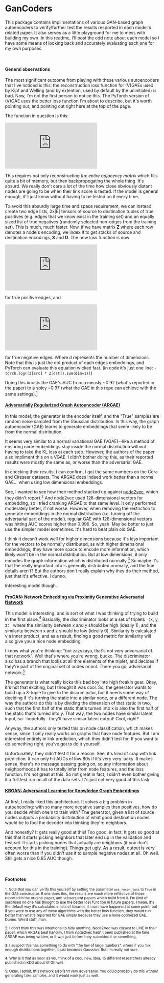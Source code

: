 # GanCoders
This package contains implimentations of various GAN-based graph autoencoders to verify/further test the results resported in each model's related paper. It also serves as a little playground for me to mess with building my own. In this readme, I'll post the odd note about each model so I have some means of looking back and accurately evaluating each one for my own purposes. 

<br/>

#### General observations
The most significant outcome from playing with these various autoencoders that I've noticed is this: the reconstruction loss function for (V)GAEs used by Kipf and Welling (and by extention, used by default by the uninitiated) is bad. Now, I'm not the first person to notice this. The PyTorch version of (V)GAE uses the better loss function I'm about to describe, but it's worth pointing out, and pointing out right here at the top of the page. 

The function in question is this:

![equation](https://latex.codecogs.com/gif.latex?%5Cmathcal%7BL%7D_R%20%3D%20%5Cmathbb%7BE%7D_%7Bq%28%5Cmathbf%7BZ%7D%7C%5Cmathbf%7BX%2CA%7D%29%29%7D%5Cbig%5B%5Clog%20p%28%5Cmathbf%7BA%7CZ%7D%29%5Cbig%5D)

This requires not only reconstructing *the entire adjacency matrix* which fills quite a bit of memory, but then backpropogating the whole thing. It's absurd. We really don't care a lot of the time how close obviously distant nodes are going to be when their link score is tested. If the model is general enough, it'll just know without having to be tested on it every time. 

To avoid this absurdly large time and space requirement, we can instead create two edge lists, 2x|E| tensors of source to destination tuples of true positives (e.g. edges that we know exist in the training set) and an equally sized list of true negatives (randomly selected non-edges from the training set). This is much, much faster. Now, if we have matrix **Z** where each row denotes a node's encoding, we index it to get stacks of source and destination encodings, **S** and **D**. The new loss function is now 

![equation](https://latex.codecogs.com/gif.latex?%5Cmathcal%7BL%7D_R%20%3D%20-%5Clog%5Cbigg%28%20%5Csum_%7Bi%3D0%7D%5Ed%20%5Cmathbf%7B%28S%20%5Codot%20D%29_i%7D%20%5Cbigg%29)

for true positive edges, and 

![equation](https://latex.codecogs.com/gif.latex?%5Cmathcal%7BL%7D_R%20%3D%20-%5Clog%5Cbigg%281%20-%20%5Csum_%7Bi%3D0%7D%5Ed%20%5Cmathbf%7B%28S%20%5Codot%20D%29_i%7D%20%5Cbigg%29)

for true negative edges. Where *d* represents the number of dimensions. Note that this is just the dot product of each edges embeddings, and PyTorch can evaluate this equation wicked fast. (in code it's just one line: `-torch.log((Z[src] * Z[dst]).sum(dim=1))`)

Doing this boosts the GAE's AUC from a measly ~0.92 (what's reported in the paper) to a spicy ~0.97 (what the GAE in this repo can achieve with the same settings).[<sup>1</sup>](#fn1)


#### [Adversarially Regularized Graph Autoencoder (ARGAE)](https://www.ijcai.org/Proceedings/2018/0362.pdf)
In this model, the generator is the encoder itself, and the "True" samples are random noise sampled from the Gaussian distribution. In this way, the graph autoencoder (GAE) learns to generate embeddings that seem likely to be from the normal distribution. 

It seems very similar to a normal variational GAE (VGAE)--like a method of ensuring node embeddings stay inside the normal distribution without having to take the KL loss at each step. However, the authors of the paper also impliment this on a VGAE. I didn't bother doing this, as their reported results were mostly the same as, or worse than the adversarial GAE. 

In checking their results, I can confirm, I got the same numbers on the Cora and Citeseer datasets. The ARGAE does indeed work better than a normal GAE... when using low dimensional embeddings. 

See, I wanted to see how their method stacked up against [node2vec](https://dl.acm.org/doi/pdf/10.1145/2939672.2939754), which they didn't report.[<sup>2</sup>](#fn2) And node2vec used 128-dimensional vectors for embedding, so I tried cranking ARGAE to that same level. It only performed moderately better, if not worse. However, when removing the restriction to generate embeddings in the normal distribution (i.e. turning off the adversarial part of the model), regular GAE with 128-dimensional vectors was hitting AUC scores higher than 0.999. So, yeah. May be better to just use the simpler model sometimes. It's hard to beat plain old GAE. 

I think it doesn't work well for higher dimensions because it's less important for the vectors to be normally distributed, as with higher dimensional embeddings, they have more space to encode more information, which likely won't be in the normal distribution. But at low dimensions, it only encodes the graph information which is distributed normally.[<sup>3</sup>](#fn3) So maybe it's that the really important info is generally distributed normally, and the fine details aren't? But the authors don't really explain why they do their method, just that it's effective. I dunno. 

Interesting model though. 

#### [ProGAN: Network Embedding via Proximity Generative Adversarial Network](https://dl.acm.org/doi/pdf/10.1145/3292500.3330866)
This model is interesting, and is sort of what I was thinking of trying to build in the first place.[<sup>4</sup>](#fn4) Basically, the discriminator looks at a set of triplets &#12296;x, y, z&#12297; where the similarity between x and y should be high (ideally 1), and the similarity between x and z should be low (ideally 0). Similarity is calculated via inner product, and as a result, finding a good metric for similarity will also give you a nice node embedding. 

I know what you're thinking: "but zazyzaya, that's not very adversarial of that network". Well that's where you're wrong, bucko. The discriminator also has a branch that looks at all thre elements of the triplet, and decides if they're part of the original set of nodes or not. There you go, adversarial network.[<sup>5</sup>](#fn5) 

The generator is what really kicks this bad boy into high freakin gear. Okay, it's not that exciting, but I thought it was cool. So, the generator wants to build up a 3-tuple to give to the discriminator, but it needs some way of deciding if it's turning the static into a similar node, or a different node. The way the authors do this is by dividing the dimension of that static in two, such that the first half of the static that's turned into x is also the first half of the static that's turned into y. That way, the two nodes have similar latent input, so--hopefully--they'll have similar latent output! Cool, right? 

Anyway, the authors only tested this on node classification, which makes sense, since it only really works on graphs that have node features. But I am interested entirely in link prediction, which they didn't test for. If you want to do something right, you've got to do it yourself. 

Unfortunately, they didn't test it for a reason. See, it's kind of crap with link prediction. It can only hit AUCs of low 80s if it's very very lucky. It makes sense, there's no message passing going on, so any information about neighborhoods it has to totally infer from node features, and the loss function. It's not great at this. So not great in fact, I didn't even bother giving it a full test run on all of the data sets. It's just not very good at this task. 

#### [KBGAN: Adversarial Learning for Knowledge Graph Embeddings](https://arxiv.org/pdf/1711.04071.pdf)
At first, I really liked this architecture. It solves a big problem in autoencoding: with so many more negative samples than positives, how do you decide which one's to train with? The generator, given a list of source nodes outputs a probability distribution of what good destination nodes would be to fool the decoder into thinking they're neighbors. 

And honestly? It gets really good at this! Too good, in fact. It gets so good at this that it starts picking neighbors that later end up in the validation and test set. It starts picking nodes that actually are neighbors (if you don't account for this in the training). Things get ugly. As a result, output is very often worse than if you didn't use it to sample negative nodes at all. Oh well. Still gets a nice 0.95 AUC though. 

<br/>

#### Footnotes

<a name=fn1></a><sub>1. Note that you can verify this yourself by setting the parameter `use_recon_loss` to `True` in the GAE constructor. If one does this, the results are much more reflective of those reported in the original paper, and subsequent papers which build from it. I'm kind of surprised no one has thought to use the better loss function in future papers. I mean, it's the default way it's calculated in lots of libraries, it must have happened at some point, but if you were to use any of these algorithms with the better loss function, they would run better than what's reported for GAE simply because they use a more optimized GAE. Dunno. Weird stuff, man.</sub>

<a name=fn2></a><sub>2. I don't think this was intentional to hide anything. Node2Vec was closest to LINE in their paper, which ARGAE beat handilly. I think node2vec hadn't been published at the time ARGAE was being written, or it was just before they submitted it or something.</sub>

<a name=fn3></a><sub>3. I suspect this has something to do with "the law of large numbers", where if you mix enough distributions together, it just becomes Gaussian. But I'm really not sure.</sub>

<a name=fn4></a><sub>4. Why is it that as soon as you think of a cool, new, idea, 15 different researchers already published in KDD about it? Oh well.</sub>

<a name=fn5></a><sub>5. Okay, I admit, this network also isn't very adversarial. You could probably do this without generating fake samples, and it would work just as well.</sub>
